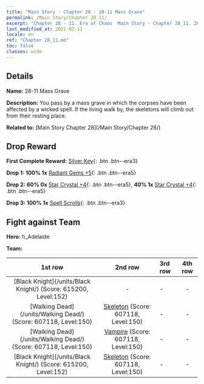 ```yaml
---
title: "Main Story - Chapter 28 - 28-11 Mass Grave"
permalink: /Main Story/Chapter 28_11/
excerpt: "Chapter 28 - 11. Era of Chaos  Main Story - Chapter 28_11. 28-11 Mass Grave"
last_modified_at: 2021-07-13
locale: en
ref: "Chapter 28_11.md"
toc: false
classes: wide
---
```


## Details

 **Name:** 28-11 Mass Grave

 **Description:** You pass by a mass grave in which the corpses have been affected by a wicked spell. If the living walk by, the skeletons will climb out from their resting place.

 **Related to:** [Main Story Chapter 28](/Main Story/Chapter 28/)

## Drop Reward

 **First Complete Reward:** [Silver Key](/Items/con_693/){: .btn .btn--era3}

 **Drop 1:** **100% 1x** [Radiant Gems +5](/Items/mat_100/){: .btn .btn--era5}

 **Drop 2:** **60% 0x** [Star Crystal +4](/Items/mat_94/){: .btn .btn--era5}, **40% 1x** [Star Crystal +4](/Items/mat_94/){: .btn .btn--era5}

 **Drop 3:** **100% 1x** [Spell Scrolls](/Items/con_694/){: .btn .btn--era3}


## Fight against Team
 **Hero:** h_Adelaide

 **Team:**


  | 1st row | 2nd row | 3rd row | 4th row |
  |:----:|:----:|:----|:----:|
  | [Black Knight](/units/Black Knight/) (Score: 615200, Level:152)  | - | - | - |
  | [Walking Dead](/units/Walking Dead/) (Score: 607118, Level:150)  | [Skeleton](/units/Skeleton/) (Score: 607118, Level:150)  | - | - |
  | [Walking Dead](/units/Walking Dead/) (Score: 607118, Level:150)  | [Vampire](/units/Vampire/) (Score: 607118, Level:150)  | - | - |
  | [Black Knight](/units/Black Knight/) (Score: 615200, Level:152)  | [Skeleton](/units/Skeleton/) (Score: 607118, Level:150)  | - | - |


